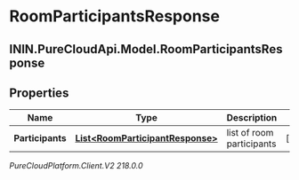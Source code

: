 # RoomParticipantsResponse

## ININ.PureCloudApi.Model.RoomParticipantsResponse

## Properties

|Name | Type | Description | Notes|
|------------ | ------------- | ------------- | -------------|
| **Participants** | [**List&lt;RoomParticipantResponse&gt;**](RoomParticipantResponse) | list of room participants | [optional] |



_PureCloudPlatform.Client.V2 218.0.0_
